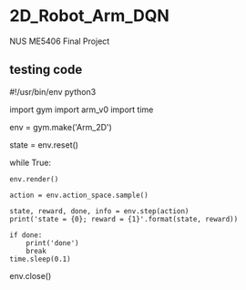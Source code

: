 # 2D_Robot_Arm_DQN
NUS ME5406 Final Project

## testing code
#!/usr/bin/env python3

import gym
import arm_v0
import time

env = gym.make('Arm_2D')

state = env.reset()

while True:
    
    env.render()
    
    action = env.action_space.sample()
    
    state, reward, done, info = env.step(action)
    print('state = {0}; reward = {1}'.format(state, reward))
    
    if done:
        print('done')
        break
    time.sleep(0.1)

env.close()
